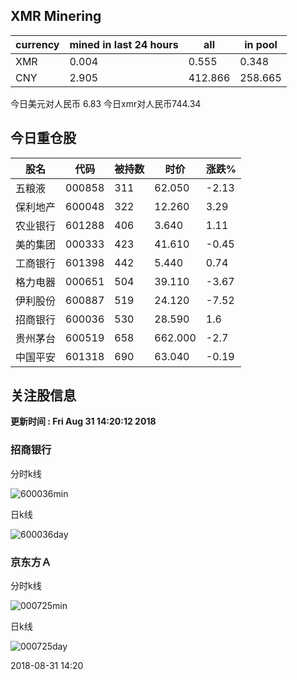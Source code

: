 ## XMR Minering

|currency|mined in last 24 hours|all|in pool|
|---|---|---|---|
|XMR|0.004|0.555|0.348|
|CNY|2.905|412.866|258.665|

今日美元对人民币 6.83	今日xmr对人民币744.34


## 今日重仓股 

|股名|代码|被持数|时价|涨跌%|
|---|---|---|---|---|
|五粮液|000858|311|62.050|-2.13|
|保利地产|600048|322|12.260|3.29|
|农业银行|601288|406|3.640|1.11|
|美的集团|000333|423|41.610|-0.45|
|工商银行|601398|442|5.440|0.74|
|格力电器|000651|504|39.110|-3.67|
|伊利股份|600887|519|24.120|-7.52|
|招商银行|600036|530|28.590|1.6|
|贵州茅台|600519|658|662.000|-2.7|
|中国平安|601318|690|63.040|-0.19|

## 关注股信息
**更新时间 : Fri Aug 31 14:20:12 2018**
### 招商银行 
分时k线

![600036min](http://image.sinajs.cn/newchart/min/n/sh600036.gif)

日k线

![600036day](http://image.sinajs.cn/newchart/daily/n/sh600036.gif)

### 京东方Ａ 
分时k线

![000725min](http://image.sinajs.cn/newchart/min/n/sz000725.gif)

日k线

![000725day](http://image.sinajs.cn/newchart/daily/n/sz000725.gif)

2018-08-31 14:20